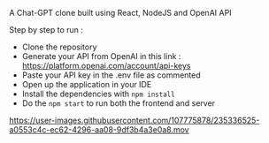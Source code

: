 A Chat-GPT clone built using React, NodeJS and OpenAI API

Step by step to run :

- Clone the repository
- Generate your API from OpenAI in this link : https://platform.openai.com/account/api-keys
- Paste your API key in the .env file as commented
- Open up the application in your IDE
- Install the dependencies with `npm install`
- Do the `npm start` to run both the frontend and server

https://user-images.githubusercontent.com/107775878/235336525-a0553c4c-ec62-4296-aa08-9df3b4a3e0a8.mov
